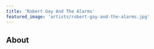 ```yaml
---
title: 'Robert Gay And The Alarms'
featured_image: 'artists/robert-gay-and-the-alarms.jpg'
---
```


## About


